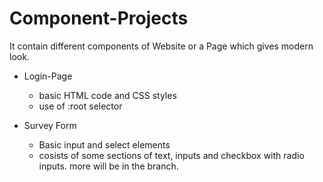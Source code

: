 # Component-Projects
It contain different components of Website or a Page which gives modern look.

* Login-Page 
    - basic HTML code and CSS styles 
    - use of :root selector

* Survey Form
    - Basic input and select elements
    - cosists of some sections of text, inputs and checkbox with radio inputs. more will be in the branch.
